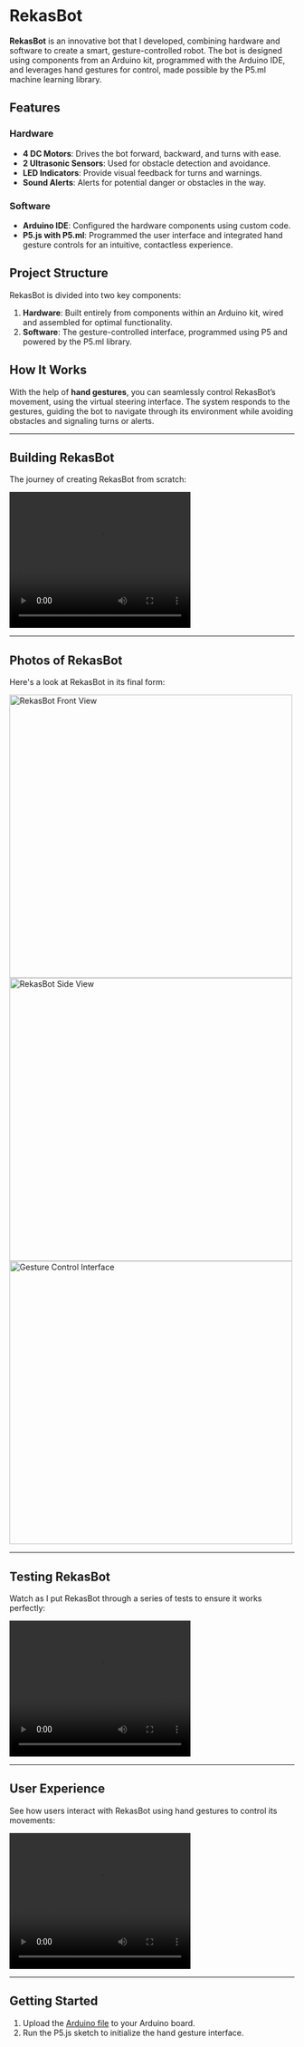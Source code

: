 # RekasBot

**RekasBot** is an innovative bot that I developed, combining hardware and software to create a smart, gesture-controlled robot. The bot is designed using components from an Arduino kit, programmed with the Arduino IDE, and leverages hand gestures for control, made possible by the P5.ml machine learning library.

## Features

### Hardware
- **4 DC Motors**: Drives the bot forward, backward, and turns with ease.
- **2 Ultrasonic Sensors**: Used for obstacle detection and avoidance.
- **LED Indicators**: Provide visual feedback for turns and warnings.
- **Sound Alerts**: Alerts for potential danger or obstacles in the way.

### Software
- **Arduino IDE**: Configured the hardware components using custom code.
- **P5.js with P5.ml**: Programmed the user interface and integrated hand gesture controls for an intuitive, contactless experience.

## Project Structure
RekasBot is divided into two key components:
1. **Hardware**: Built entirely from components within an Arduino kit, wired and assembled for optimal functionality.
2. **Software**: The gesture-controlled interface, programmed using P5 and powered by the P5.ml library.

## How It Works
With the help of **hand gestures**, you can seamlessly control RekasBot’s movement, using the virtual steering interface. The system responds to the gestures, guiding the bot to navigate through its environment while avoiding obstacles and signaling turns or alerts.

---

## Building RekasBot

The journey of creating RekasBot from scratch:

<video width="320" height="240" controls>
  <source src="./RekasBotAssets/Build.mp4" type="video/mp4">
  Your browser does not support the video tag.
</video>

---

## Photos of RekasBot

Here's a look at RekasBot in its final form:

<img src="path-to-image-1" alt="RekasBot Front View" width="500">
<img src="path-to-image-2" alt="RekasBot Side View" width="500">
<img src="path-to-image-3" alt="Gesture Control Interface" width="500">

---

## Testing RekasBot

Watch as I put RekasBot through a series of tests to ensure it works perfectly:

<video width="320" height="240" controls>
  <source src="path-to-video-2" type="video/mp4">
  Your browser does not support the video tag.
</video>

---

## User Experience

See how users interact with RekasBot using hand gestures to control its movements:

<video width="320" height="240" controls>
  <source src="path-to-video-3" type="video/mp4">
  Your browser does not support the video tag.
</video>

---

## Getting Started

1. Upload the <a href='./FinalProject.ino'>Arduino file</a> to your Arduino board.
2. Run the P5.js sketch to initialize the hand gesture interface.
